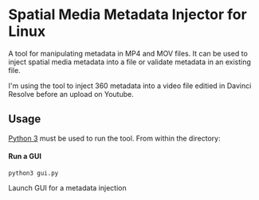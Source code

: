 # Spatial Media Metadata Injector for Linux

A tool for manipulating metadata in MP4 and MOV files.
It can be used to inject spatial media metadata into a file or validate metadata
in an existing file.

I'm using the tool to inject 360 metadata into a video file editied in Davinci Resolve before an upload on Youtube.

## Usage

[Python 3](https://www.python.org/downloads/) must be used to run the tool.
From within the directory:

#### Run a GUI

    python3 gui.py

Launch GUI for a metadata injection
